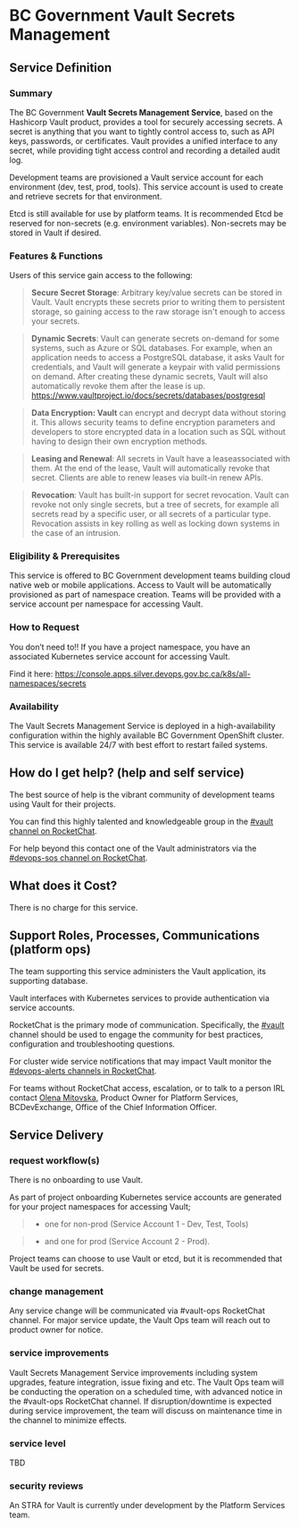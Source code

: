 # BC Government Vault Secrets Management  

## Service Definition

### Summary

The BC Government **Vault Secrets Management Service**, based on the Hashicorp Vault product, provides a tool for securely accessing secrets. A secret is anything that you want to tightly control access to, such as API keys, passwords, or certificates. Vault provides a unified interface to any secret, while providing tight access control and recording a detailed audit log.

Development teams are provisioned a Vault service account for each environment (dev, test, prod, tools).  This service account is used to create and retrieve secrets for that environment.

Etcd is still available for use by platform teams.  It is recommended Etcd be reserved for non-secrets (e.g. environment variables).  Non-secrets may be stored in Vault if desired.

### Features & Functions

Users of this service gain access to the following:

>**Secure Secret Storage**: Arbitrary key/value secrets can be stored in Vault. Vault encrypts these secrets prior to writing them to persistent storage, so gaining access to the raw storage isn't enough to access your secrets.

>**Dynamic Secrets**: Vault can generate secrets on-demand for some systems, such as Azure or SQL databases. For example, when an application needs to access a PostgreSQL database, it asks Vault for credentials, and Vault will generate a keypair with valid permissions on demand. After creating these dynamic secrets, Vault will also automatically revoke them after the lease is up. https://www.vaultproject.io/docs/secrets/databases/postgresql

>**Data Encryption: Vault** can encrypt and decrypt data without storing it. This allows security teams to define encryption parameters and developers to store encrypted data in a location such as SQL without having to design their own encryption methods.

>**Leasing and Renewal**: All secrets in Vault have a leaseassociated with them. At the end of the lease, Vault will automatically revoke that secret. Clients are able to renew leases via built-in renew APIs.

>**Revocation**: Vault has built-in support for secret revocation. Vault can revoke not only single secrets, but a tree of secrets, for example all secrets read by a specific user, or all secrets of a particular type. Revocation assists in key rolling as well as locking down systems in the case of an intrusion.

### Eligibility & Prerequisites

This service is offered to BC Government development teams building cloud native web or mobile applications. Access to Vault will be automatically provisioned as part of namespace creation.  Teams will be provided with a service account per namespace for accessing Vault.

### How to Request

You don’t need to!!  If you have a project namespace, you have an associated Kubernetes service account for accessing Vault.  

Find it here: https://console.apps.silver.devops.gov.bc.ca/k8s/all-namespaces/secrets

### Availability 

The Vault Secrets Management Service is deployed in a high-availability configuration within the highly available BC Government OpenShift cluster. 
This service is available 24/7 with best effort to restart failed systems.

## How do I get help? (help and self service)

The best source of help is the vibrant community of development teams using Vault for their projects. 

You can find this highly talented and knowledgeable group in the [#vault channel on RocketChat](https://chat.pathfinder.gov.bc.ca/channel/vault).

For help beyond this contact one of the Vault administrators via the [#devops-sos channel on RocketChat](https://chat.pathfinder.gov.bc.ca/channel/devops-sos).

## What does it Cost?

There is no charge for this service.

## Support Roles, Processes, Communications (platform ops)

The team supporting this service administers the Vault application, its supporting database.

Vault interfaces with Kubernetes services to provide authentication via service accounts.

RocketChat is the primary mode of communication. Specifically, the [#vault](https://chat.pathfinder.gov.bc.ca/channel/vault) channel should be used to engage the community for best practices, configuration and troubleshooting questions.

For cluster wide service notifications that may impact Vault monitor the [#devops-alerts channels in RocketChat](https://chat.pathfinder.gov.bc.ca/channel/devops-alerts).

For teams without RocketChat access, escalation, or to talk to a person IRL contact [Olena Mitovska](mailto:olena.mitovska@gov.bc.ca), Product Owner for Platform Services, BCDevExchange, Office of the Chief Information Officer.

## Service Delivery

### **request workflow(s)**

There is no onboarding to use Vault.

As part of project onboarding Kubernetes service accounts are generated for your project namespaces for accessing Vault;
>  * one for non-prod (Service Account 1 - Dev, Test, Tools)

>  * and one for prod (Service Account 2 - Prod). 

Project teams can choose to use Vault or etcd, but it is recommended that Vault be used for secrets.

### **change management**

Any service change will be communicated via #vault-ops RocketChat channel. For major service update, the Vault Ops team will reach out to product owner for notice.

### **service improvements**

Vault Secrets Management Service improvements including system upgrades, feature integration, issue fixing and etc. The Vault Ops team will be conducting the operation on a scheduled time, with advanced notice in the #vault-ops RocketChat channel. If disruption/downtime is expected during service improvement, the team will discuss on maintenance time in the channel to minimize effects.

### **service level**

TBD

### **security reviews**

An STRA for Vault is currently under development by the Platform Services team.


